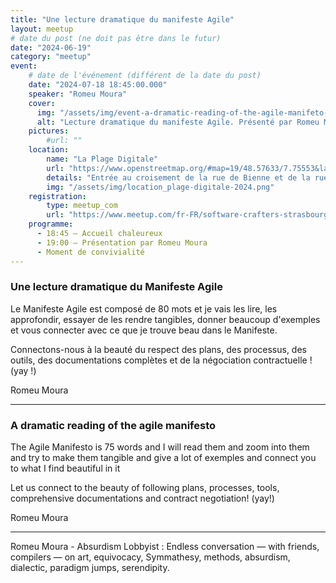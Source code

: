 ```yaml
---
title: "Une lecture dramatique du manifeste Agile"
layout: meetup
# date du post (ne doit pas être dans le futur)
date: "2024-06-19"
category: "meetup"
event:
    # date de l'événement (différent de la date du post)
    date: "2024-07-18 18:45:00.000"
    speaker: "Romeu Moura"
    cover:
      img: "/assets/img/event-a-dramatic-reading-of-the-agile-manifeto-romeu-moura.png"
      alt: "Lecture dramatique du manifeste Agile. Présenté par Romeu Moura. La Plage Digitale."
    pictures:
        #url: "" 
    location:
        name: "La Plage Digitale"
        url: "https://www.openstreetmap.org/#map=19/48.57633/7.75553&layers=N"
        details: "Entrée au croisement de la rue de Bienne et de la rue de Genève"
        img: "/assets/img/location_plage-digitale-2024.png"
    registration:
        type: meetup_com
        url: "https://www.meetup.com/fr-FR/software-crafters-strasbourg/events/301829102/"
    programme:
      - 18:45 — Accueil chaleureux
      - 19:00 — Présentation par Romeu Moura
      - Moment de convivialité
---
```


### Une lecture dramatique du Manifeste Agile

Le Manifeste Agile est composé de 80 mots et je vais les lire, les approfondir, essayer de les rendre tangibles, donner beaucoup d'exemples et vous connecter avec ce que je trouve beau dans le Manifeste.
 
Connectons-nous à la beauté du respect des plans, des processus, des outils, des documentations complètes et de la négociation contractuelle ! (yay !)
 
Romeu Moura

***

### A dramatic reading of the agile manifesto

The Agile Manifesto is 75 words and I will read them and zoom into them and try to make them tangible and give a lot of exemples and connect you to what I find beautiful in it
 
Let us connect to the beauty of following plans, processes, tools, comprehensive documentations and contract negotiation! (yay!)
 
Romeu Moura

***

Romeu Moura - Absurdism Lobbyist : Endless conversation — with friends, compilers — on art, equivocacy, Symmathesy, methods, absurdism, dialectic, paradigm jumps, serendipity.